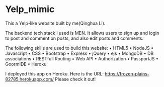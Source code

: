 # Yelp_mimic
This a Yelp-like website built by me(Qinghua Li).

The backend tech stack I used is MEN.
It allows users to sign up and login to post and comment on posts, and also edit posts and comments.

The following skills are used to build this website:
•	HTML5
•	NodeJS
•	Javascript
•	CSS
•	Bootstrap
•	Express
•	jQuery
•	ejs
•	MongoDB
•	DB associations
•	RESTfull Routing
•	Web API
•	Authorization 
•	PassportJS
•	GoormIDE
•	Heroku

I deployed this app on Heroku. Here is the URL: https://frozen-plains-82785.herokuapp.com/
Please check it out!
